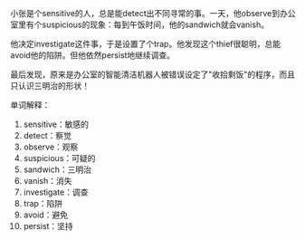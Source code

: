 小张是个sensitive的人，总是能detect出不同寻常的事。一天，他observe到办公室里有个suspicious的现象：每到午饭时间，他的sandwich就会vanish。

他决定investigate这件事，于是设置了个trap。他发现这个thief很聪明，总能avoid他的陷阱。但他依然persist地继续调查。

最后发现，原来是办公室的智能清洁机器人被错误设定了"收拾剩饭"的程序，而且只认识三明治的形状！

单词解释：
1. sensitive：敏感的
2. detect：察觉
3. observe：观察
4. suspicious：可疑的
5. sandwich：三明治
6. vanish：消失
7. investigate：调查
8. trap：陷阱
9. avoid：避免
10. persist：坚持 